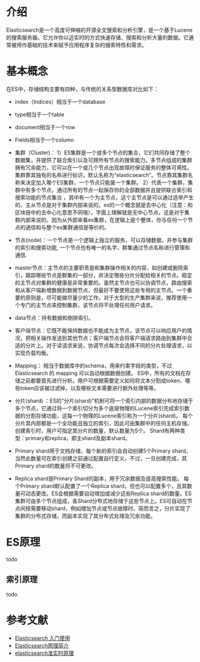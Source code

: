 
# 介绍

Elasticsearch是一个高度可伸缩的开源全文搜索和分析引擎，是一个基于Lucene的搜索服务器。它允许你以近实时的方式快速存储、搜索和分析大量的数据。它通常被用作基础的技术来赋予应用程序复杂的搜索特性和需求。



# 基本概念

在ES中，存储结构主要有四种，与传统的关系型数据库对比如下：

- index（Indices）相当于一个database
- type相当于一个table
- document相当于一个row
- Fields相当于一个column
- 集群（Cluster)：
1）ES集群是一个或多个节点的集合，它们共同存储了整个数据集，并提供了联合索引以及可跨所有节点的搜索能力。多节点组成的集群拥有冗余能力，它可以在一个或几个节点出现故障时保证服务的整体可用性。集群靠其独有的名称进行标识，默认名称为“elasticsearch”。节点靠其集群名称来决定加入哪个ES集群，一个节点只能属一个集群。
2）代表一个集群，集群中有多个节点，通过所有的节点一起保存你的全部数据并且提供联合索引和搜索功能的节点集合 ，其中有一个为主节点，这个主节点是可以通过选举产生的，主从节点是对于集群内部来说的。es的一个概念就是去中心化（注意：和区块链中的去中心化意思不同哦），字面上理解就是无中心节点，这是对于集群内部来说的，因为从外部来看es集群，在逻辑上是个整体，你与任何一个节点的通信和与整个es集群通信是等价的。



- 节点(node)：一个节点是一个逻辑上独立的服务，可以存储数据，并参与集群的索引和搜索功能, 一个节点也有唯一的名字，群集通过节点名称进行管理和通信.

- master节点：主节点的主要职责是和集群操作相关的内容，如创建或删除索引，跟踪哪些节点是群集的一部分，并决定哪些分片分配给相关的节点。稳定的主节点对集群的健康是非常重要的。虽然主节点也可以协调节点，路由搜索和从客户端新增数据到数据节点，但最好不要使用这些专用的主节点。一个重要的原则是，尽可能做尽量少的工作。对于大型的生产集群来说，推荐使用一个专门的主节点来控制集群，该节点将不处理任何用户请求。

- data节点：持有数据和倒排索引。

- 客户端节点：它既不能保持数据也不能成为主节点，该节点可以响应用户的情况，把相关操作发送到其他节点；客户端节点会将客户端请求路由到集群中合适的分片上。对于读请求来说，协调节点每次会选择不同的分片处理请求，以实现负载均衡。

- Mapping： 相当于数据库中的schema，用来约束字段的类型，不过 Elasticsearch 的 mapping 可以自动根据数据创建。
ES中，所有的文档在存储之前都要首先进行分析。用户可根据需要定义如何将文本分割成token、哪些token应该被过滤掉，以及哪些文本需要进行额外处理等等。

- 分片(shard) ：ES的“分片(shard)”机制可将一个索引内部的数据分布地存储于多个节点，它通过将一个索引切分为多个底层物理的Lucene索引完成索引数据的分割存储功能，这每一个物理的Lucene索引称为一个分片(shard)。
每个分片其内部都是一个全功能且独立的索引，因此可由集群中的任何主机存储。创建索引时，用户可指定其分片的数量，默认数量为5个。
Shard有两种类型：primary和replica，即主shard及副本shard。

- Primary shard用于文档存储，每个新的索引会自动创建5个Primary shard，当然此数量可在索引创建之前通过配置自行定义，不过，一旦创建完成，其Primary shard的数量将不可更改。

- Replica shard是Primary Shard的副本，用于冗余数据及提高搜索性能。
每个Primary shard默认配置了一个Replica shard，但也可以配置多个，且其数量可动态更改。ES会根据需要自动增加或减少这些Replica shard的数量。ES集群可由多个节点组成，各Shard分布式地存储于这些节点上。ES可自动在节点间按需要移动shard，例如增加节点或节点故障时。简而言之，分片实现了集群的分布式存储，而副本实现了其分布式处理及冗余功能。



# ES原理

todo

## 索引原理

todo



# 参考文献

- [Elasticsearch 入门使用](https://juejin.im/post/58d1d7530ce4630057e6053a)
- [Elasticsearch原理简介](https://blog.csdn.net/qq_16681169/article/details/81811244)
- [elasticsearch准实时原理](https://juejin.im/post/5d1b35a1e51d45775746b990)




